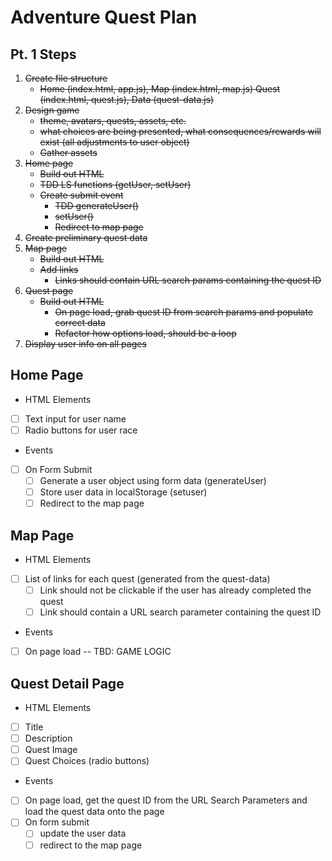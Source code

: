 # Adventure Quest Plan

## Pt. 1 Steps

1. ~~Create file structure~~
    - ~~Home (index.html, app.js), Map (index.html, map.js) Quest (index.html, quest.js), Data (quest-data.js)~~
2. ~~Design game~~
    - ~~theme, avatars, quests, assets, etc.~~
    - ~~what choices are being presented, what consequences/rewards will exist (all adjustments to user object)~~
    - ~~Gather assets~~
3. ~~Home page~~
    - ~~Build out HTML~~
    - ~~TDD LS functions (getUser, setUser)~~
    - ~~Create submit event~~
        - ~~TDD generateUser()~~
        - ~~setUser()~~
        - ~~Redirect to map page~~
4. ~~Create preliminary quest data~~
5. ~~Map page~~
    - ~~Build out HTML~~
    - ~~Add links~~
        - ~~Links should contain URL search params containing the quest ID~~
6. ~~Quest page~~
    - ~~Build out HTML~~
        - ~~On page load, grab quest ID from search params and populate correct data~~
        - ~~Refactor how options load, should be a loop~~
7. ~~Display user info on all pages~~

## Home Page

-   HTML Elements

*   [ ] Text input for user name
*   [ ] Radio buttons for user race

-   Events

*   [ ] On Form Submit
    -   [ ] Generate a user object using form data (generateUser)
    -   [ ] Store user data in localStorage (setuser)
    -   [ ] Redirect to the map page

## Map Page

-   HTML Elements

*   [ ] List of links for each quest (generated from the quest-data)
    -   [ ] Link should not be clickable if the user has already completed the quest
    -   [ ] Link should contain a URL search parameter containing the quest ID

-   Events

*   [ ] On page load -- TBD: GAME LOGIC

## Quest Detail Page

-   HTML Elements

*   [ ] Title
*   [ ] Description
*   [ ] Quest Image
*   [ ] Quest Choices (radio buttons)

-   Events

*   [ ] On page load, get the quest ID from the URL Search Parameters and load the quest data onto the page
*   [ ] On form submit
    -   [ ] update the user data
    -   [ ] redirect to the map page

